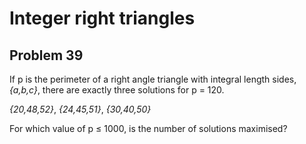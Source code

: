 # Integer right triangles
## Problem 39

If p is the perimeter of a right angle triangle with integral length sides, *{a,b,c}*, there are exactly three solutions for p = 120.

*{20,48,52}*, *{24,45,51}*, *{30,40,50}*

For which value of p ≤ 1000, is the number of solutions maximised?
